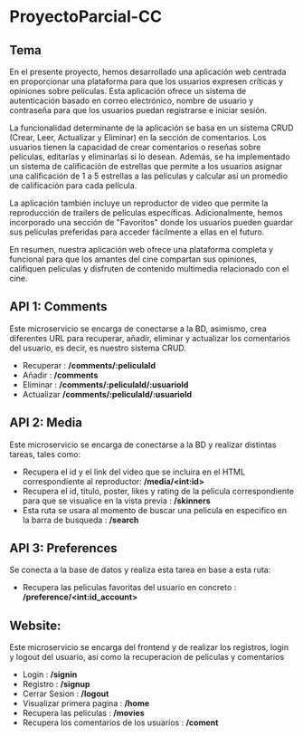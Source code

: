 # ProyectoParcial-CC
## Tema
En el presente proyecto, hemos desarrollado una aplicación web centrada en proporcionar una plataforma para que los usuarios expresen críticas y opiniones sobre películas. Esta aplicación ofrece un sistema de autenticación basado en correo electrónico, nombre de usuario y contraseña para que los usuarios puedan registrarse e iniciar sesión.

La funcionalidad determinante de la aplicación se basa en un sistema CRUD (Crear, Leer, Actualizar y Eliminar) en la sección de comentarios. Los usuarios tienen la capacidad de crear comentarios o reseñas sobre películas, editarlas y eliminarlas si lo desean. Además, se ha implementado un sistema de calificación de estrellas que permite a los usuarios asignar una calificación de 1 a 5 estrellas a las películas y calcular así un promedio de calificación para cada película.

La aplicación también incluye un reproductor de video que permite la reproducción de trailers de películas específicas. Adicionalmente, hemos incorporado una sección de "Favoritos" donde los usuarios pueden guardar sus películas preferidas para acceder fácilmente a ellas en el futuro.

En resumen, nuestra aplicación web ofrece una plataforma completa y funcional para que los amantes del cine compartan sus opiniones, califiquen películas y disfruten de contenido multimedia relacionado con el cine.

## API 1: Comments
Este microservicio se encarga de conectarse a la BD, asimismo, crea diferentes URL para recuperar, añadir, eliminar y actualizar los comentarios del usuario, es decir, es nuestro sistema CRUD.
- Recuperar : **/comments/:peliculaId**
- Añadir : **/comments**
- Eliminar : **/comments/:peliculaId/:usuarioId**
- Actualizar **/comments/:peliculaId/:usuarioId**

## API 2: Media
Este microservicio se encarga de conectarse a la BD y realizar distintas tareas, tales como:
- Recupera el id y el link del video que se incluira en el HTML correspondiente al reproductor: **/media/\<int:id>**
- Recupera el id, titulo, poster, likes y rating de la pelicula correspondiente para que se visualice en la vista previa : **/skinners**
- Esta ruta se usara al momento de buscar una pelicula en especifico en la barra de busqueda : **/search**

## API 3: Preferences 
Se conecta a la base de datos y realiza esta tarea en base a esta ruta:
- Recupera las peliculas favoritas del usuario en concreto : **/preference/\<int:id_account>**

## Website:
Este microservicio se encarga del frontend y de realizar los registros, login y logout del usuario, asi como la recuperacion de peliculas y comentarios
- Login : **/signin**
- Registro : **/signup**
- Cerrar Sesion : **/logout**
- Visualizar primera pagina : **/home**
- Recupera las peliculas : **/movies**
- Recupera los comentarios de los usuarios : **/coment**
